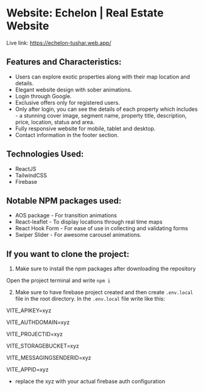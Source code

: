 # Website: Echelon | Real Estate Website

Live link: https://echelon-tushar.web.app/

## Features and Characteristics:

-  Users can explore exotic properties along with their map location and details.
-  Elegant website design with sober animations.
-  Login through Google.
-  Exclusive offers only for registered users.
-  Only after login, you can see the details of each property which includes - a stunning cover image, segment name, property title, description, price, location, status and area.
-  Fully responsive website for mobile, tablet and desktop.
-  Contact information in the footer section.

## Technologies Used:

-  ReactJS
-  TailwindCSS
-  Firebase

## Notable NPM packages used:

-  AOS package - For transition animations
-  React-leaflet - To display locations through real time maps
-  React Hook Form - For ease of use in collecting and validating forms
-  Swiper Slider - For awesome carousel animations.

## If you want to clone the project:

1. Make sure to install the npm packages after downloading the repository

Open the project terminal and write `npm i`

2. Make sure to have firebase project created and then create `.env.local` file in the root directory. In the `.env.local` file write like this:

VITE_APIKEY=xyz

VITE_AUTHDOMAIN=xyz

VITE_PROJECTID=xyz

VITE_STORAGEBUCKET=xyz

VITE_MESSAGINGSENDERID=xyz

VITE_APPID=xyz

-  replace the xyz with your actual firebase auth configuration
